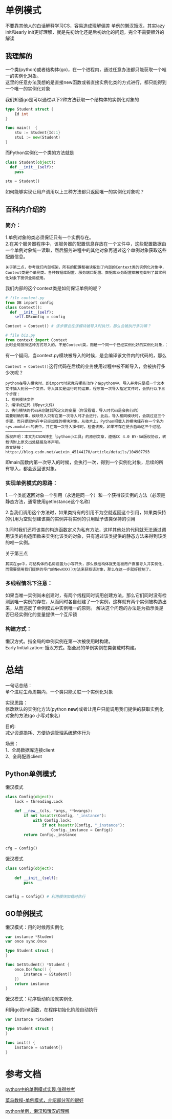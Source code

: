 # 单例模式

不要靠其他人的白话解释学习CS，容易造成理解偏差
	单例的懒汉饿汉，其实lazy init和early init更好理解，就是先初始化还是后初始化的问题，完全不需要额外的解读

## 我理解的
一个类(python)或者结构体(go)，在一个进程内，通过任意办法都只能获取一个唯一的实例化对象。  
这里的任意办法我想的是直接new函数或者直接实例化类的方式进行，都只能得到一个唯一的实例化对象

我们知道go是可以通过以下2种方法获取一个结构体的实例化对象的

```go
type Student struct {
	Id int
}

func main()  {
	stu := Student{Id:1}
	stu1 := new(Student)
}
```

而Python实例化一个类的方法就是

```python
class Student(object):
  def __init__(self):
    pass
  
stu = Student()
```

如何能够实现让用户调用以上三种方法都只返回唯一的实例化对象呢？




## 百科内介绍的
### 简介：  
1.单例对象的类必须保证只有一个实例存在。  
2.在某个服务器程序中，该服务器的配置信息存放在一个文件中，这些配置数据由一个单例对象统一读取，然后服务进程中的其他对象再通过这个单例对象获取这些配置信息。

```
关于第二点，参考我们内部框架，所有的配置都被读取到了内部的Context类的实例化对象中，Context类是个单例类。各种数据库配置、服务端口配置、数据库业务配置都被挂载到了其实例化对象下面供全局使用。
```

我们内部的这个context类是如何保证单例的呢？

```python
# file context.py
from DB inport config
class Context():
  def __init__(self):
    self.DBconfig = config

Context = Context() # 该步骤会在该模块被导入时执行，那么会被执行多次嘛？

# file biz.py
from context import Context
此时全局按照这种方式导入的，不是Context类，而是一个同一个已经实例化好的实例化对象，算不算另类的单例呢？(后续了解到其实是python最简单的一种实现单例的方式,而且改方案在多线程的情况下，会有问题，但是我们是单进程+多协程，所以没问题)
```

有一个疑问，当context.py模块被导入的时候，是会编译该文件内的代码的，那么

`Context = Context()`这行代码在后续的业务使用过程中被不断导入，会被执行多少次呢？

```
python在导入模块时，即import时究竟有哪些动作？在python中，导入并非只是把一个文本文件插入到另一个文件。导入其实是运行时的运算，程序第一次导入指定文件时，会执行以下三个步骤：
1、找到模块文件
2、编译成位码（即pyc文件）
3、执行模块的代码来创建其所定义的变量（你没看错，导入时代码是会执行的）
需要明确的事，模块导入只有在第一次导入时才会进行。此后，导入相同模块时，会跳过这三个步骤，而只提取内存中已经加载的模块对象。从技术上，Python把载入的模块储存在一个名为sys.modules的表中，并在第一次导入操作时，检查该表。如果不存在便会启动这三个过程。
————————————————
版权声明：本文为CSDN博主「python小工具」的原创文章，遵循CC 4.0 BY-SA版权协议，转载请附上原文出处链接及本声明。
原文链接：https://blog.csdn.net/weixin_45144170/article/details/104907793
```

即main函数内第一次导入的时候，会执行一次，得到一个实例化对象，后续的所有导入，都会返回该对象。

### 实现单例模式的思路：  
1.一个类能返回对象一个引用（永远是同一个）和一个获得该实例的方法（必须是静态方法，通常使用getInstance这个名称） 

2.当我们调用这个方法时，如果类持有的引用不为空就返回这个引用，如果类保持的引用为空就创建该类的实例并将实例的引用赋予该类保持的引用  

3.同时我们还将该类的构造函数定义为私有方法，这样其他处的代码就无法通过调用该类的构造函数来实例化该类的对象，只有通过该类提供的静态方法来得到该类的唯一实例。  

关于第三点

```
其实在go中，将结构体的名词设置为小写开头，那么该结构体就无法被用户直接导入并实例化，而需要使用我们提供的专门的NewXXX()方法来获取该对象，那么在这一步就好控制了。
```





### 多线程情况下注意：  
如果当唯一实例尚未创建时，有两个线程同时调用创建方法，那么它们同时没有检测到唯一实例的存在，从而同时各自创建了一个实例，这样就有两个实例被构造出来，从而违反了单例模式中实例唯一的原则。 解决这个问题的办法是为指示类是否已经实例化的变量提供一个互斥锁

### 构建方式：  
懒汉方式。指全局的单例实例在第一次被使用时构建。  
Early Initialization: 饿汉方式。指全局的单例实例在类装载时构建。  



# 总结

一句话总结：  
单个进程生命周期内，一个类只能关联一个实例化对象

实现思路：  
修改默认的实例化方法(python __new__)或者让用户只能调用我们提供的获取实例化对象的方法(go 小写对象名)

目的:  
减少资源损耗、方便协调管理系统整体行为

场景：  
1、全局数据库连接client   
2、全局配置client

## Python单例模式

懒汉模式

```python
class Config(object):
    lock = threading.Lock

    def __new__(cls, *args, **kwargs):
        if not hasattr(Config, "_instance"):
            with Config.lock:
                if not hasattr(Config, "_instance"):
                    Config._instance = Config()
        return Config._instance


cfg = Config()
```



饿汉模式

```python
class Config(object):
    
    def __init__(self):
        pass


Config = Config() # 利用模块加载时执行
```



## GO单例模式

懒汉模式：用的时候再实例化

```go
var instance *Student
var once sync.Once

type Student struct {
}

func GetStudent() *Student {
	once.Do(func() {
		instance = &Student{}
	})
	return instance
}
```





饿汉模式：程序启动阶段就实例化

利用go的init函数，在程序初始化阶段自动执行

```go
var instance *Student

type Student struct {
}

func init() {
	instance = &Student{}
}
```







# 参考文档

[python中的单例模式实现,值得参考](https://blog.csdn.net/ManyPeng/article/details/92816138)

[菜鸟教程-单例模式，介绍部分写的很好](https://www.runoob.com/design-pattern/singleton-pattern.html)

[python单例，懒汉和饿汉的理解](https://www.jianshu.com/p/4d3c0319c12d)